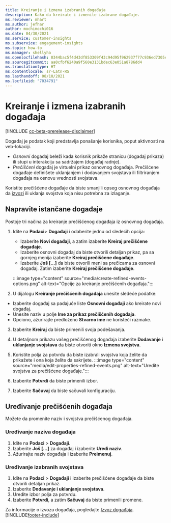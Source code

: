 ```yaml
---
title: Kreiranje i izmena izabranih događaja
description: Kako da kreirate i izmenite izabrane događaje.
ms.reviewer: mhart
ms.author: jefhar
author: mochimochi016
ms.date: 04/30/2021
ms.service: customer-insights
ms.subservice: engagement-insights
ms.topic: how-to
ms.manager: shellyha
ms.openlocfilehash: 0344bac5f4d43df853309f43c94d95f962937f77c936ed7305c5de4a08835f04
ms.sourcegitcommit: aa0cfbf6240a9f560e3131bdec63e051a8786dd4
ms.translationtype: HT
ms.contentlocale: sr-Latn-RS
ms.lasthandoff: 08/10/2021
ms.locfileid: "7034791"
---
```

# <a name="create-and-modify-refined-events"></a>Kreiranje i izmena izabranih događaja

[!INCLUDE [cc-beta-prerelease-disclaimer](includes/cc-beta-prerelease-disclaimer.md)]


Događaj je podatak koji predstavlja ponašanje korisnika, poput aktivnosti na veb-lokaciji.

- *Osnovni* događaj beleži kada korisnik prikaže stranicu (događaj prikaza) ili stupi u interakciju sa sadržajem (događaj radnje).
- *Prečišćeni* događaj je virtuelni prikaz osnovnog događaja. Prečišćene događaje definišete uklanjanjem i dodavanjem svojstava ili filtriranjem događaja na osnovu vrednosti svojstava.

Koristite prečišćene događaje da biste smanjili opseg osnovnog događaja da [izvozi](export-events.md) ili uklanja svojstva koja nisu potrebna za izlaganje.

## <a name="create-refined-events"></a>Napravite istančane događaje

Postoje tri načina za kreiranje prečišćenog događaja iz osnovnog događaja. 

1. Idite na **Podaci**> **Događaji** i odaberite jednu od sledećih opcija:
    - Izaberite **Novi događaji**, a zatim izaberite **Kreiraj prečišćene događaje**.
    - Izaberite osnovni događaj da biste otvorili detaljan prikaz, pa sa gornjeg menija izaberite **Kreiraj prečišćene događaje**.
    - Izaberite **Još [...]** da biste otvorili meni sa prečicama za osnovni događaj. Zatim izaberite **Kreiraj prečišćene događaje**.
    
    :::image type="content" source="media/create-refined-events-options.png" alt-text="Opcije za kreiranje prečišćenih događaja.":::

1. U dijalogu **Kreiranje prečišćenih događaja** unesite sledeće podatke:

- Izaberite događaj sa padajuće liste **Osnovni događaji** ako kreirate novi događaj.
- Unesite naziv u polje **Ime za prikaz prečišćenih događaja**.
- Opciono, ažurirajte predloženo **Stvarno ime** ne koristeći razmake.

3. Izaberite **Kreiraj** da biste primenili svoja podešavanja.

1. U detaljnom prikazu vašeg prečišćenog događaja izaberite **Dodavanje i uklanjanje svojstava** da biste otvoriti okno **Izmena svojstva**. 

1. Koristite polja za potvrdu da biste izabrali svojstva koja želite da prikažete i ona koja želite da sakrijete. 
   :::image type="content" source="media/edit-properties-refined-events.png" alt-text="Uredite svojstva za prečišćene događaje.":::

1. Izaberite **Potvrdi** da biste primenili izbor.

1. Izaberite **Sačuvaj** da biste sačuvali konfiguraciju.

## <a name="edit-refined-events"></a>Uređivanje prečišćenih događaja

Možete da promenite naziv i svojstva prečišćenog događaja.

### <a name="edit-event-name"></a>Uređivanje naziva događaja

1. Idite na **Podaci** > **Događaji**. 
1. Izaberite **Još [...]** za događaj i izaberite **Uredi naziv**.
1. Ažurirajte naziv događaja i izaberite **Preimenuj**.

### <a name="edit-selected-properties"></a>Uređivanje izabranih svojstava

1. Idite na **Podaci** > **Događaji** i izaberite prečišćene događaje da biste otvorili detaljan prikaz.
1. Izaberite **Dodavanje i uklanjanje svojstava**. 
1. Uredite izbor polja za potvrdu.
1. Izaberite **Potvrdi**, a zatim **Sačuvaj** da biste primenili promene.

Za informacije o izvozu događaja, pogledajte [Izvoz događaja](export-events.md).
[!INCLUDE[footer-include](../includes/footer-banner.md)]

